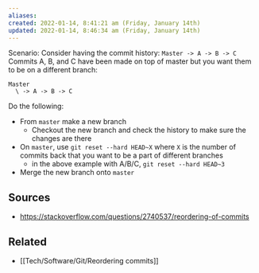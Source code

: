 ```yaml
---
aliases: 
created: 2022-01-14, 8:41:21 am (Friday, January 14th)
updated: 2022-01-14, 8:46:34 am (Friday, January 14th)
---
```

Scenario:
Consider having the commit history:
`Master -> A -> B -> C`
Commits A, B, and C have been made on top of master but you want them to be on a different branch:
```
Master
  \ -> A -> B -> C
```

Do the following:
- From `master` make a new branch
    - Checkout the new branch and check the history to make sure the changes are there
- On `master`, use `git reset --hard HEAD~X` where `X` is the number of commits back that you want to be a part of different branches
    - in the above example with A/B/C, `git reset --hard HEAD~3`
- Merge the new branch onto `master`

## Sources
- https://stackoverflow.com/questions/2740537/reordering-of-commits
## Related
- [[Tech/Software/Git/Reordering commits]]